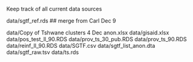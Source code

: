 Keep track of all current data sources

data/sgtf_ref.rds ## merge from Carl Dec 9

data/Copy of Tshwane clusters 4 Dec anon.xlsx
data/gisaid.xlsx
data/pos_test_ll_90.RDS
data/prov_ts_30_pub.RDS
data/prov_ts_90.RDS
data/reinf_ll_90.RDS
data/SGTF.csv
data/sgtf_list_anon.dta
data/sgtf_raw.tsv
data/ts.rds
